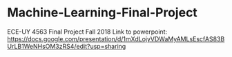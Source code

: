 # Machine-Learning-Final-Project
ECE-UY 4563 Final Project Fall 2018
Link to powerpoint: https://docs.google.com/presentation/d/1mXdLojyVDWaMyAMLsEscfAS83BUrLB1WeNHsOM3zRS4/edit?usp=sharing
